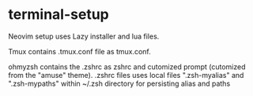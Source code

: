 # terminal-setup
Neovim setup uses Lazy installer and lua files.

Tmux contains .tmux.conf file as tmux.conf.

ohmyzsh contains the .zshrc as zshrc and cutomized prompt (cutomized from the "amuse" theme).
.zshrc files uses local files ".zsh-myalias" and ".zsh-mypaths" within ~/.zsh directory for persisting alias and paths
